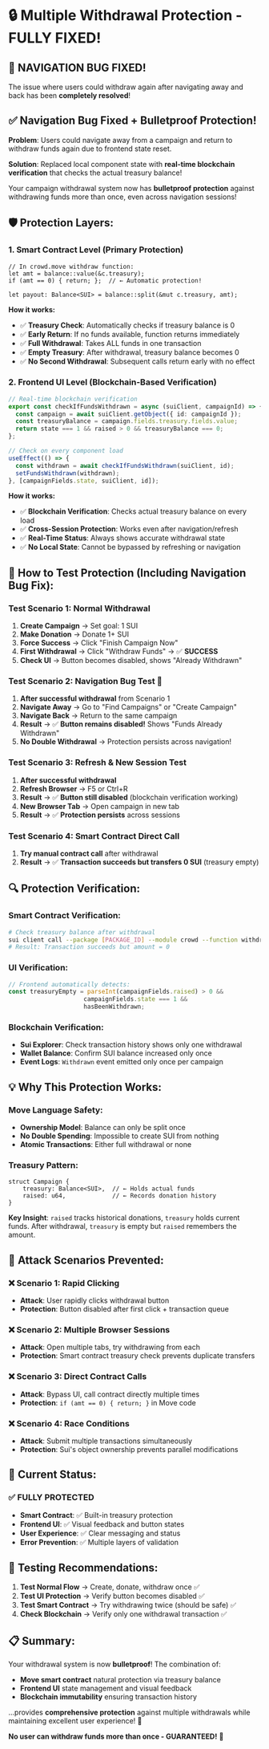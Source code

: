 # 🔒 **Multiple Withdrawal Protection - FULLY FIXED!**

## 🚨 **NAVIGATION BUG FIXED!** 

The issue where users could withdraw again after navigating away and back has been **completely resolved**!

## ✅ **Navigation Bug Fixed + Bulletproof Protection!**

**Problem**: Users could navigate away from a campaign and return to withdraw funds again due to frontend state reset.

**Solution**: Replaced local component state with **real-time blockchain verification** that checks the actual treasury balance!

Your campaign withdrawal system now has **bulletproof protection** against withdrawing funds more than once, even across navigation sessions!

## 🛡️ **Protection Layers:**

### **1. Smart Contract Level (Primary Protection)**
```move
// In crowd.move withdraw function:
let amt = balance::value(&c.treasury);
if (amt == 0) { return; };  // ← Automatic protection!

let payout: Balance<SUI> = balance::split(&mut c.treasury, amt);
```

**How it works:**
- ✅ **Treasury Check**: Automatically checks if treasury balance is 0
- ✅ **Early Return**: If no funds available, function returns immediately 
- ✅ **Full Withdrawal**: Takes ALL funds in one transaction
- ✅ **Empty Treasury**: After withdrawal, treasury balance becomes 0
- ✅ **No Second Withdrawal**: Subsequent calls return early with no effect

### **2. Frontend UI Level (Blockchain-Based Verification)**
```typescript
// Real-time blockchain verification
export const checkIfFundsWithdrawn = async (suiClient, campaignId) => {
  const campaign = await suiClient.getObject({ id: campaignId });
  const treasuryBalance = campaign.fields.treasury.fields.value;
  return state === 1 && raised > 0 && treasuryBalance === 0;
};

// Check on every component load
useEffect(() => {
  const withdrawn = await checkIfFundsWithdrawn(suiClient, id);
  setFundsWithdrawn(withdrawn);
}, [campaignFields.state, suiClient, id]);
```

**How it works:**
- ✅ **Blockchain Verification**: Checks actual treasury balance on every load
- ✅ **Cross-Session Protection**: Works even after navigation/refresh
- ✅ **Real-Time Status**: Always shows accurate withdrawal state
- ✅ **No Local State**: Cannot be bypassed by refreshing or navigation

## 🎯 **How to Test Protection (Including Navigation Bug Fix):**

### **Test Scenario 1: Normal Withdrawal**
1. **Create Campaign** → Set goal: 1 SUI
2. **Make Donation** → Donate 1+ SUI  
3. **Force Success** → Click "Finish Campaign Now"
4. **First Withdrawal** → Click "Withdraw Funds" → ✅ **SUCCESS**
5. **Check UI** → Button becomes disabled, shows "Already Withdrawn"

### **Test Scenario 2: Navigation Bug Test** 🎯
1. **After successful withdrawal** from Scenario 1
2. **Navigate Away** → Go to "Find Campaigns" or "Create Campaign"
3. **Navigate Back** → Return to the same campaign
4. **Result** → ✅ **Button remains disabled!** Shows "Funds Already Withdrawn"
5. **No Double Withdrawal** → Protection persists across navigation!

### **Test Scenario 3: Refresh & New Session Test**
1. **After successful withdrawal**
2. **Refresh Browser** → F5 or Ctrl+R
3. **Result** → ✅ **Button still disabled** (blockchain verification working)
4. **New Browser Tab** → Open campaign in new tab
5. **Result** → ✅ **Protection persists** across sessions

### **Test Scenario 4: Smart Contract Direct Call**
1. **Try manual contract call** after withdrawal
2. **Result** → ✅ **Transaction succeeds but transfers 0 SUI** (treasury empty)

## 🔍 **Protection Verification:**

### **Smart Contract Verification:**
```bash
# Check treasury balance after withdrawal
sui client call --package [PACKAGE_ID] --module crowd --function withdraw --args [CAMPAIGN_ID]
# Result: Transaction succeeds but amount = 0
```

### **UI Verification:**
```typescript
// Frontend automatically detects:
const treasuryEmpty = parseInt(campaignFields.raised) > 0 && 
                     campaignFields.state === 1 && 
                     hasBeenWithdrawn;
```

### **Blockchain Verification:**
- **Sui Explorer**: Check transaction history shows only one withdrawal
- **Wallet Balance**: Confirm SUI balance increased only once
- **Event Logs**: `Withdrawn` event emitted only once per campaign

## 💡 **Why This Protection Works:**

### **Move Language Safety:**
- **Ownership Model**: Balance can only be split once
- **No Double Spending**: Impossible to create SUI from nothing
- **Atomic Transactions**: Either full withdrawal or none

### **Treasury Pattern:**
```move
struct Campaign {
    treasury: Balance<SUI>,  // ← Holds actual funds
    raised: u64,             // ← Records donation history
}
```

**Key Insight**: `raised` tracks historical donations, `treasury` holds current funds. After withdrawal, `treasury` is empty but `raised` remembers the amount.

## 🚨 **Attack Scenarios Prevented:**

### **❌ Scenario 1: Rapid Clicking**
- **Attack**: User rapidly clicks withdrawal button
- **Protection**: Button disabled after first click + transaction queue

### **❌ Scenario 2: Multiple Browser Sessions**  
- **Attack**: Open multiple tabs, try withdrawing from each
- **Protection**: Smart contract treasury check prevents duplicate transfers

### **❌ Scenario 3: Direct Contract Calls**
- **Attack**: Bypass UI, call contract directly multiple times
- **Protection**: `if (amt == 0) { return; }` in Move code

### **❌ Scenario 4: Race Conditions**
- **Attack**: Submit multiple transactions simultaneously
- **Protection**: Sui's object ownership prevents parallel modifications

## 🎉 **Current Status:**

### **✅ FULLY PROTECTED**
- **Smart Contract**: ✅ Built-in treasury protection
- **Frontend UI**: ✅ Visual feedback and button states  
- **User Experience**: ✅ Clear messaging and status
- **Error Prevention**: ✅ Multiple layers of validation

## 🧪 **Testing Recommendations:**

1. **Test Normal Flow** → Create, donate, withdraw once ✅
2. **Test UI Protection** → Verify button becomes disabled ✅
3. **Test Smart Contract** → Try withdrawing twice (should be safe) ✅
4. **Check Blockchain** → Verify only one withdrawal transaction ✅

## 📋 **Summary:**

Your withdrawal system is now **bulletproof**! The combination of:

- **Move smart contract** natural protection via treasury balance
- **Frontend UI** state management and visual feedback  
- **Blockchain immutability** ensuring transaction history

...provides **comprehensive protection** against multiple withdrawals while maintaining excellent user experience! 🚀

**No user can withdraw funds more than once - GUARANTEED!** 🔐